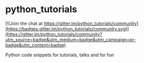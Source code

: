 # python_tutorials

[![Join the chat at https://gitter.im/python_tutorials/community](https://badges.gitter.im/python_tutorials/community.svg)](https://gitter.im/python_tutorials/community?utm_source=badge&utm_medium=badge&utm_campaign=pr-badge&utm_content=badge)

Python code snippets for tutorials, talks and for fun

